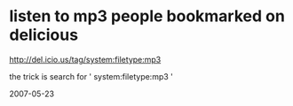 # listen to mp3 people bookmarked on delicious

http://del.icio.us/tag/system:filetype:mp3

the trick is search for ' system:filetype:mp3 '


2007-05-23